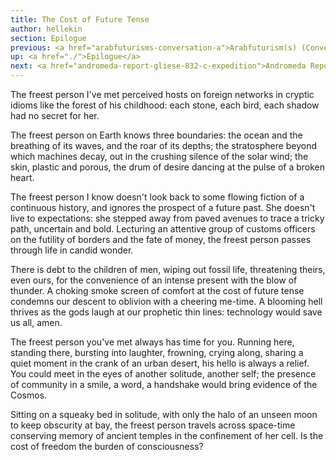 ```yaml
---
title: The Cost of Future Tense
author: hellekin
section: Epilogue
previous: <a href="arabfuturisms-conversation-a">Arabfuturism(s) (Conversation A)</a>
up: <a href="./">Epilogue</a>
next: <a href="andromeda-report-gliese-832-c-expedition">Andromeda Report</a>
---
```


The freest person I've met perceived hosts on foreign networks in
cryptic idioms like the forest of his childhood: each stone, each
bird, each shadow had no secret for her.

The freest person on Earth knows three boundaries: the ocean and the
breathing of its waves, and the roar of its depths; the stratosphere
beyond which machines decay, out in the crushing silence of the solar
wind; the skin, plastic and porous, the drum of desire dancing at the
pulse of a broken heart.

The freest person I know doesn't look back to some flowing fiction of
a continuous history, and ignores the prospect of a future past. She
doesn't live to expectations: she stepped away from paved avenues to
trace a tricky path, uncertain and bold. Lecturing an attentive group
of customs officers on the futility of borders and the fate of money,
the freest person passes through life in candid wonder.

There is debt to the children of men, wiping out fossil life,
threatening theirs, even ours, for the convenience of an intense
present with the blow of thunder. A choking smoke screen of comfort at
the cost of future tense condemns our descent to oblivion with a
cheering me-time. A blooming hell thrives as the gods laugh at our
prophetic thin lines: technology would save us all, amen.

The freest person you've met always has time for you. Running here,
standing there, bursting into laughter, frowning, crying along,
sharing a quiet moment in the crank of an urban desert, his hello is
always a relief. You could meet in the eyes of another solitude,
another self; the presence of community in a smile, a word, a
handshake would bring evidence of the Cosmos.

Sitting on a squeaky bed in solitude, with only the halo of an unseen
moon to keep obscurity at bay, the freest person travels across
space-time conserving memory of ancient temples in the confinement of
her cell. Is the cost of freedom the burden of consciousness?
